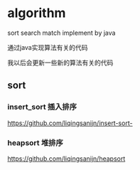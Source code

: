 # algorithm
sort search match implement by java

通过java实现算法有关的代码

我以后会更新一些新的算法有关的代码
## sort
### insert_sort 插入排序
https://github.com/liqingsanijn/insert-sort-
### heapsort 堆排序
https://github.com/liqingsanijn/heapsort
